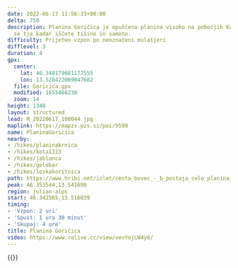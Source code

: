```yaml
---
date: 2022-06-17 11:56:33+00:00
delta: 750
description: Planina Goričica je opuščena planina visoko na pobočjih Kanina. Odpravite
  se tja kadar iščete tišino in samoto.
difficulty: Prijeten vzpon po neoznačeni mulatjeri
difflevel: 3
duration: 4
gpx:
  center:
    lat: 46.348179681177555
    lon: 13.528422069047602
  file: Goricica.gpx
  modified: 1655468230
  zoom: 14
height: 1340
layout: structured
lead: M_20220617_100044.jpg
maplink: https://mapzs.pzs.si/poi/5599
name: PlaninaGoricica
nearby:
- /hikes/planinakrnica
- /hikes/kota1313
- /hikes/jablanca
- /hikes/golobar
- /hikes/loskakoritnica
path: https://www.hribi.net/izlet/cesta_bovec_-_b_postaja_celo_planina_goricica/1/416/8107
peak: 46.353544,13.541699
region: julian-alps
start: 46.342565,13.516039
timing:
- 'Vzpon: 2 uri'
- 'Spust: 1 ura 30 minut'
- 'Skupaj: 4 ure'
title: Planina Goričica
video: https://www.relive.cc/view/vevYojLW4y6/
---
```

{{<hike-details description="yes">}}
